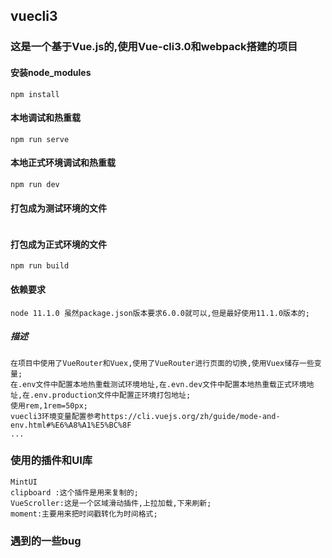 ## vuecli3
### 这是一个基于Vue.js的,使用Vue-cli3.0和webpack搭建的项目

#### 安装node_modules
```
npm install
```
#### 本地调试和热重载
```
npm run serve
```
#### 本地正式环境调试和热重载
```
npm run dev
```
#### 打包成为测试环境的文件
```

```
#### 打包成为正式环境的文件
```
npm run build
```
#### 依赖要求
    node 11.1.0 虽然package.json版本要求6.0.0就可以,但是最好使用11.1.0版本的;
##### 描述    
    在项目中使用了VueRouter和Vuex,使用了VueRouter进行页面的切换,使用Vuex储存一些变量;
    在.env文件中配置本地热重载测试环境地址,在.evn.dev文件中配置本地热重载正式环境地址,在.env.production文件中配置正环境打包地址;
    使用rem,1rem=50px;
    vuecli3环境变量配置参考https://cli.vuejs.org/zh/guide/mode-and-env.html#%E6%A8%A1%E5%BC%8F
    ...   

### 使用的插件和UI库
    MintUI
    clipboard :这个插件是用来复制的;
    VueScroller:这是一个区域滑动插件,上拉加载,下来刷新;
    moment:主要用来把时间戳转化为时间格式;

### 遇到的一些bug
####
